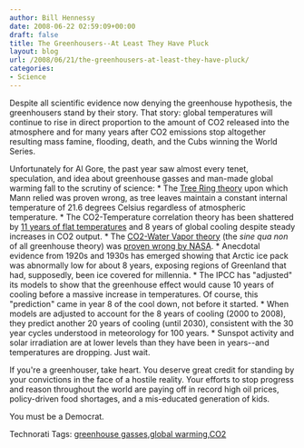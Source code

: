 ```yaml
---
author: Bill Hennessy
date: 2008-06-22 02:59:09+00:00
draft: false
title: The Greenhousers--At Least They Have Pluck
layout: blog
url: /2008/06/21/the-greenhousers-at-least-they-have-pluck/
categories:
- Science
---
```


Despite all scientific evidence now denying the greenhouse hypothesis, the greenhousers stand by their story. That story: global temperatures will continue to rise in direct proportion to the amount of CO2 released into the atmosphere and for many years after CO2 emissions stop altogether resulting mass famine, flooding, death, and the Cubs winning the World Series.

Unfortunately for Al Gore, the past year saw almost every tenet, speculation, and idea about greenhouse gasses and man-made global warming fall to the scrutiny of science:   * The [Tree Ring theory](https://wattsupwiththat.wordpress.com/2008/06/13/surprise-leaves-maintain-temperature-new-findings-may-put-dendroclimatology-as-metric-of-past-temperature-into-question/) upon which Mann relied was proven wrong, as tree leaves maintain a constant internal temperature of 21.6 degrees Celsius regardless of atmospheric temperature.   * The CO2-Temperature correlation theory has been shattered by [11 years of flat temperatures](https://wattsupwiththat.wordpress.com/2008/06/20/warming-on-11-year-hiatus/) and 8 years of global cooling despite steady increases in CO2 output.   * The [CO2-Water Vapor theory](https://wattsupwiththat.wordpress.com/2008/06/21/a-window-on-water-vapor-and-planetary-temperature-part-2/) (the _sine qua non_ of all greenhouse theory) was [proven wrong by NASA](https://www.cdc.noaa.gov/cgi-bin/Timeseries/timeseries.pl?ntype=1&var=Specific+Humidity+%28up+to+300mb+only%29&level=300&lat1=90&lat2=-90&lon1=-180&lon2=180&iseas=1&mon1=0&mon2=11&iarea=0&typeout=2&Submit=Create+Timeseries).   * Anecdotal evidence from 1920s and 1930s has emerged showing that Arctic ice pack was abnormally low for about 8 years, exposing regions of Greenland that had, supposedly, been ice covered for millennia.   * The IPCC has "adjusted" its models to show that the greenhouse effect would cause 10 years of cooling before a massive increase in temperatures. Of course, this "prediction" came in year 8 of the cool down, not before it started.   * When models are adjusted to account for the 8 years of cooling (2000 to 2008), they predict another 20 years of cooling (until 2030), consistent with the 30 year cycles understood in meteorology for 100 years.   * Sunspot activity and solar irradiation are at lower levels than they have been in years--and temperatures are dropping. Just wait.

If you're a greenhouser, take heart. You deserve great credit for standing by your convictions in the face of a hostile reality. Your efforts to stop progress and reason throughout the world are paying off in record high oil prices, policy-driven food shortages, and a mis-educated generation of kids.

You must be a Democrat.

Technorati Tags: [greenhouse gasses](https://technorati.com/tags/greenhouse%20gasses),[global warming](https://technorati.com/tags/global%20warming),[CO2](https://technorati.com/tags/CO2)
